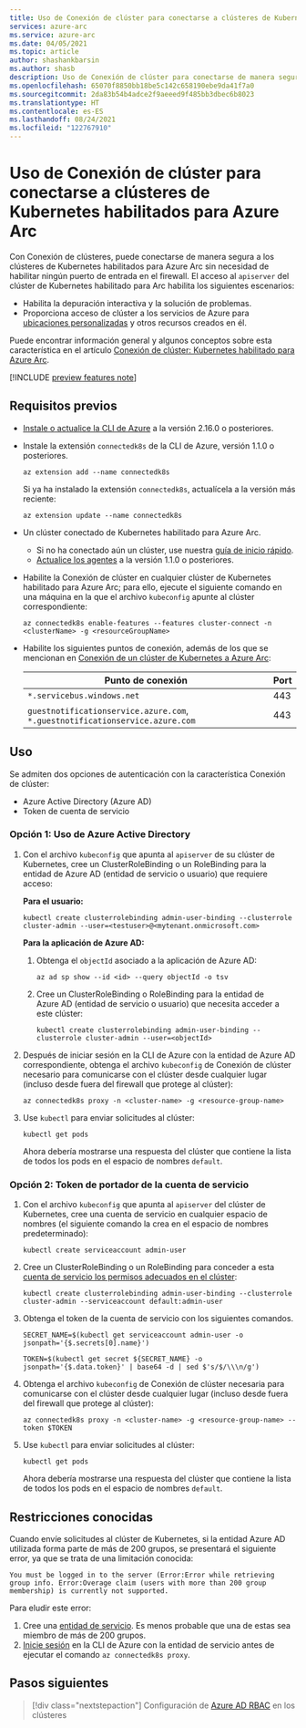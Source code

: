 ```yaml
---
title: Uso de Conexión de clúster para conectarse a clústeres de Kubernetes habilitados para Azure Arc
services: azure-arc
ms.service: azure-arc
ms.date: 04/05/2021
ms.topic: article
author: shashankbarsin
ms.author: shasb
description: Uso de Conexión de clúster para conectarse de manera segura a clústeres de Kubernetes habilitados para Azure Arc
ms.openlocfilehash: 65070f8850bb18be5c142c658190ebe9da41f7a0
ms.sourcegitcommit: 2da83b54b4adce2f9aeeed9f485bb3dbec6b8023
ms.translationtype: HT
ms.contentlocale: es-ES
ms.lasthandoff: 08/24/2021
ms.locfileid: "122767910"
---
```

# <a name="use-cluster-connect-to-connect-to-azure-arc-enabled-kubernetes-clusters"></a>Uso de Conexión de clúster para conectarse a clústeres de Kubernetes habilitados para Azure Arc

Con Conexión de clústeres, puede conectarse de manera segura a los clústeres de Kubernetes habilitados para Azure Arc sin necesidad de habilitar ningún puerto de entrada en el firewall. El acceso al `apiserver` del clúster de Kubernetes habilitado para Arc habilita los siguientes escenarios:
* Habilita la depuración interactiva y la solución de problemas.
* Proporciona acceso de clúster a los servicios de Azure para [ubicaciones personalizadas](custom-locations.md) y otros recursos creados en él.

Puede encontrar información general y algunos conceptos sobre esta característica en el artículo [Conexión de clúster: Kubernetes habilitado para Azure Arc](conceptual-cluster-connect.md).

[!INCLUDE [preview features note](./includes/preview/preview-callout.md)]

## <a name="prerequisites"></a>Requisitos previos   

- [Instale o actualice la CLI de Azure](/cli/azure/install-azure-cli) a la versión 2.16.0 o posteriores.

- Instale la extensión `connectedk8s` de la CLI de Azure, versión 1.1.0 o posteriores.

    ```azurecli
    az extension add --name connectedk8s
    ```
  
    Si ya ha instalado la extensión `connectedk8s`, actualícela a la versión más reciente:
    
    ```azurecli
    az extension update --name connectedk8s
    ```

- Un clúster conectado de Kubernetes habilitado para Azure Arc.
    - Si no ha conectado aún un clúster, use nuestra [guía de inicio rápido](quickstart-connect-cluster.md).
    - [Actualice los agentes](agent-upgrade.md#manually-upgrade-agents) a la versión 1.1.0 o posteriores.

- Habilite la Conexión de clúster en cualquier clúster de Kubernetes habilitado para Azure Arc; para ello, ejecute el siguiente comando en una máquina en la que el archivo `kubeconfig` apunte al clúster correspondiente:

    ```azurecli
    az connectedk8s enable-features --features cluster-connect -n <clusterName> -g <resourceGroupName>
    ```

- Habilite los siguientes puntos de conexión, además de los que se mencionan en [Conexión de un clúster de Kubernetes a Azure Arc](quickstart-connect-cluster.md#meet-network-requirements):

    | Punto de conexión | Port |
    |----------------|-------|
    |`*.servicebus.windows.net` | 443 |
    |`guestnotificationservice.azure.com`, `*.guestnotificationservice.azure.com` | 443 |

## <a name="usage"></a>Uso

Se admiten dos opciones de autenticación con la característica Conexión de clúster: 
* Azure Active Directory (Azure AD) 
* Token de cuenta de servicio

### <a name="option-1-azure-active-directory"></a>Opción 1: Uso de Azure Active Directory

1. Con el archivo `kubeconfig` que apunta al `apiserver` de su clúster de Kubernetes, cree un ClusterRoleBinding o un RoleBinding para la entidad de Azure AD (entidad de servicio o usuario) que requiere acceso:

    **Para el usuario:**
    
    ```console
    kubectl create clusterrolebinding admin-user-binding --clusterrole cluster-admin --user=<testuser>@<mytenant.onmicrosoft.com>
    ```

    **Para la aplicación de Azure AD:**

    1. Obtenga el `objectId` asociado a la aplicación de Azure AD:

        ```azurecli
        az ad sp show --id <id> --query objectId -o tsv
        ```

    1. Cree un ClusterRoleBinding o RoleBinding para la entidad de Azure AD (entidad de servicio o usuario) que necesita acceder a este clúster:
       
        ```console
        kubectl create clusterrolebinding admin-user-binding --clusterrole cluster-admin --user=<objectId>
        ```

1. Después de iniciar sesión en la CLI de Azure con la entidad de Azure AD correspondiente, obtenga el archivo `kubeconfig` de Conexión de clúster necesario para comunicarse con el clúster desde cualquier lugar (incluso desde fuera del firewall que protege al clúster):

    ```azurecli
    az connectedk8s proxy -n <cluster-name> -g <resource-group-name>
    ```

1. Use `kubectl` para enviar solicitudes al clúster:

    ```console
    kubectl get pods
    ```
    
    Ahora debería mostrarse una respuesta del clúster que contiene la lista de todos los pods en el espacio de nombres `default`.

### <a name="option-2-service-account-bearer-token"></a>Opción 2: Token de portador de la cuenta de servicio

1. Con el archivo `kubeconfig` que apunta al `apiserver` del clúster de Kubernetes, cree una cuenta de servicio en cualquier espacio de nombres (el siguiente comando la crea en el espacio de nombres predeterminado):

    ```console
    kubectl create serviceaccount admin-user
    ```

1. Cree un ClusterRoleBinding o un RoleBinding para conceder a esta [cuenta de servicio los permisos adecuados en el clúster](https://kubernetes.io/docs/reference/access-authn-authz/rbac/#kubectl-create-rolebinding):

    ```console
    kubectl create clusterrolebinding admin-user-binding --clusterrole cluster-admin --serviceaccount default:admin-user
    ```

1. Obtenga el token de la cuenta de servicio con los siguientes comandos.

    ```console
    SECRET_NAME=$(kubectl get serviceaccount admin-user -o jsonpath='{$.secrets[0].name}')
    ```

    ```console
    TOKEN=$(kubectl get secret ${SECRET_NAME} -o jsonpath='{$.data.token}' | base64 -d | sed $'s/$/\\\n/g')
    ```

1. Obtenga el archivo `kubeconfig` de Conexión de clúster necesaria para comunicarse con el clúster desde cualquier lugar (incluso desde fuera del firewall que protege al clúster):

    ```azurecli
    az connectedk8s proxy -n <cluster-name> -g <resource-group-name> --token $TOKEN
    ```

1. Use `kubectl` para enviar solicitudes al clúster:

    ```console
    kubectl get pods
    ```

    Ahora debería mostrarse una respuesta del clúster que contiene la lista de todos los pods en el espacio de nombres `default`.

## <a name="known-limitations"></a>Restricciones conocidas

Cuando envíe solicitudes al clúster de Kubernetes, si la entidad Azure AD utilizada forma parte de más de 200 grupos, se presentará el siguiente error, ya que se trata de una limitación conocida:

```console
You must be logged in to the server (Error:Error while retrieving group info. Error:Overage claim (users with more than 200 group membership) is currently not supported. 
```

Para eludir este error:
1. Cree una [entidad de servicio](/cli/azure/create-an-azure-service-principal-azure-cli). Es menos probable que una de estas sea miembro de más de 200 grupos.
1. [Inicie sesión](/cli/azure/create-an-azure-service-principal-azure-cli#sign-in-using-a-service-principal) en la CLI de Azure con la entidad de servicio antes de ejecutar el comando `az connectedk8s proxy`.

## <a name="next-steps"></a>Pasos siguientes

> [!div class="nextstepaction"]
> Configuración de [Azure AD RBAC](azure-rbac.md) en los clústeres